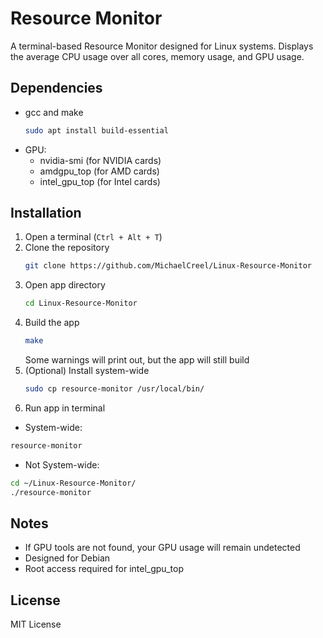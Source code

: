 # Resource Monitor

A terminal-based Resource Monitor designed for Linux systems. Displays the average CPU usage over all cores, memory usage, and GPU usage.

## Dependencies

- gcc and make
  ```bash
  sudo apt install build-essential
- GPU:
  - nvidia-smi (for NVIDIA cards)
  - amdgpu_top (for AMD cards)
  - intel_gpu_top (for Intel cards)

## Installation

1. Open a terminal (```Ctrl + Alt + T```)
2. Clone the repository
   ```bash
   git clone https://github.com/MichaelCreel/Linux-Resource-Monitor
3. Open app directory
   ```bash
   cd Linux-Resource-Monitor
4. Build the app
   ```bash
   make
   ```
   Some warnings will print out, but the app will still build
5. (Optional) Install system-wide
   ```bash
   sudo cp resource-monitor /usr/local/bin/
6. Run app in terminal

  - System-wide:
   ```bash
   resource-monitor
```

  - Not System-wide:
  ```bash
cd ~/Linux-Resource-Monitor/
./resource-monitor
```

## Notes

- If GPU tools are not found, your GPU usage will remain undetected
- Designed for Debian
- Root access required for intel_gpu_top

## License

MIT License
